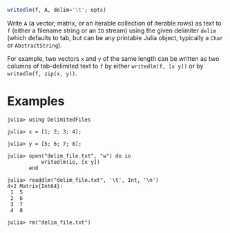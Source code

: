 ```julia
writedlm(f, A, delim='\t'; opts)
```

Write `A` (a vector, matrix, or an iterable collection of iterable rows) as text to `f` (either a filename string or an `IO` stream) using the given delimiter `delim` (which defaults to tab, but can be any printable Julia object, typically a `Char` or `AbstractString`).

For example, two vectors `x` and `y` of the same length can be written as two columns of tab-delimited text to `f` by either `writedlm(f, [x y])` or by `writedlm(f, zip(x, y))`.

# Examples

```jldoctest
julia> using DelimitedFiles

julia> x = [1; 2; 3; 4];

julia> y = [5; 6; 7; 8];

julia> open("delim_file.txt", "w") do io
           writedlm(io, [x y])
       end

julia> readdlm("delim_file.txt", '\t', Int, '\n')
4×2 Matrix{Int64}:
 1  5
 2  6
 3  7
 4  8

julia> rm("delim_file.txt")
```
